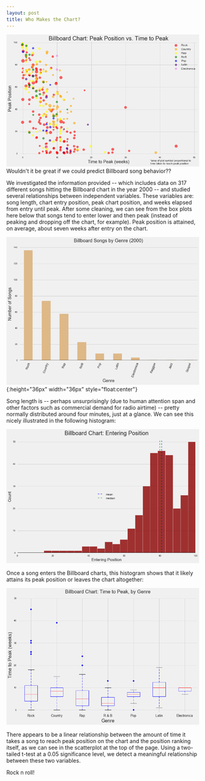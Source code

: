 ```yaml
---
layout: post
title: Who Makes the Chart?
---
```

![scatter](../images/billboardpeakvtimetopeakscatter.png)
Wouldn't it be great if we could predict Billboard song behavior??  

We investigated the information provided -- which includes data on 317 different
songs hitting the Billboard chart in the year 2000 -- and studied several
relationships between independent variables.  These variables are: song length,
chart entry position, peak chart position, and weeks elapsed from entry until
peak.  After some cleaning, we can see from the box plots here below that songs
tend to enter lower and then peak (instead of peaking and dropping off the
chart, for example).  Peak position is attained, on average, about seven weeks
after entry on the chart.

![barplot](../images/billboardbar.png){:height="36px" width="36px" style="float:center"}

Song length is -- perhaps unsurprisingly (due to human attention span and other
factors such as commercial demand for radio airtime) -- pretty normally
distributed around four minutes, just at a glance.  We can see this nicely
illustrated in the following histogram:

![histo](../images/billboardenteringhisto.png)

Once a song enters the Billboard charts, this histogram shows that it likely
attains its peak position or leaves the chart altogether:

![boxplot](../images/billboardtimetopeakboxplot.png)

There appears to be a linear relationship between the amount of time it takes
a song to reach peak position on the chart and the position ranking itself, as
we can see in the scatterplot at the top of the page.  Using a two-tailed t-test at a 0.05 significance level, we detect a meaningful relationship between these two variables.  

Rock n roll!
